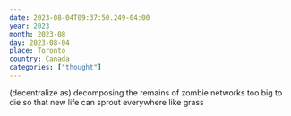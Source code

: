 ```yaml
---
date: 2023-08-04T09:37:50.249-04:00
year: 2023
month: 2023-08
day: 2023-08-04
place: Toronto
country: Canada
categories: ["thought"]
---
```

(decentralize as) decomposing the remains of zombie networks too big to die so that new life can sprout everywhere like grass

